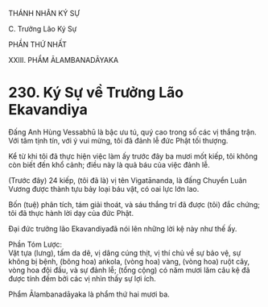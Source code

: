THÁNH NHÂN KÝ SỰ

C. Trưởng Lão Ký Sự

PHẦN THỨ NHẤT

XXIII. PHẨM ĀLAMBANADĀYAKA

# 230. Ký Sự về Trưởng Lão Ekavandiya

Đấng Anh Hùng Vessabhū là bậc ưu tú, quý cao trong số các vị thắng trận. Với tâm tịnh tín, với ý vui mừng, tôi đã đảnh lễ đức Phật tối thượng.

Kể từ khi tôi đã thực hiện việc làm ấy trước đây ba mươi mốt kiếp, tôi không còn biết đến khổ cảnh; điều này là quả báu của việc đảnh lễ.

(Trước đây) 24 kiếp, (tôi đã là) vị tên Vigatānanda, là đấng Chuyển Luân Vương được thành tựu bảy loại báu vật, có oai lực lớn lao.

Bốn (tuệ) phân tích, tám giải thoát, và sáu thắng trí đã được (tôi) đắc chứng; tôi đã thực hành lời dạy của đức Phật.

Đại đức trưởng lão Ekavandiyađã nói lên những lời kệ này như thế ấy.

Phần Tóm Lược:  
Vật tựa (lưng), tấm da dê, vị dâng cúng thịt, vị thí chủ về sự bảo vệ, sự không bị bệnh, (bông hoa) aṅkola, (vòng hoa) vàng, (vòng hoa) ruột cây, vòng hoa đội đầu, và sự đảnh lễ; (tổng cộng) có năm mươi lăm câu kệ đã được tính đếm bởi các vị nhìn thấy sự lợi ích.

Phẩm Ālambanadāyaka là phẩm thứ hai mươi ba.
